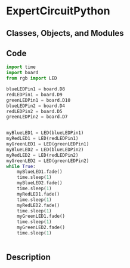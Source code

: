 # ExpertCircuitPython


## Classes, Objects, and Modules

## Code

```python
import time
import board
from rgb import LED   

blueLEDPin1 = board.D8
redLEDPin1 = board.D9
greenLEDPin1 = board.D10
blueLEDPin2 = board.D4
redLEDPin2 = board.D5
greenLEDPin2 = board.D7


myBlueLED1 = LED(blueLEDPin1)
myRedLED1 = LED(redLEDPin1)
myGreenLED1 = LED(greenLEDPin1)
myBlueLED2 = LED(blueLEDPin2)
myRedLED2 = LED(redLEDPin2)
myGreenLED2 = LED(greenLEDPin2)
while True:
    myBlueLED1.fade()
    time.sleep(1)
    myBlueLED2.fade()
    time.sleep(1)
    myRedLED1.fade()
    time.sleep(1)
    myRedLED2.fade()
    time.sleep(1)
    myGreenLED1.fade()
    time.sleep(1)
    myGreenLED2.fade()
    time.sleep(1)
    
 ```

## Description 






 
 
 
   
   

